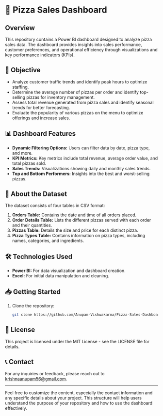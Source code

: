 # 🍕 Pizza Sales Dashboard

## Overview

This repository contains a Power BI dashboard designed to analyze pizza sales data. The dashboard provides insights into sales performance, customer preferences, and operational efficiency through visualizations and key performance indicators (KPIs).

## 🎯 Objective

- Analyze customer traffic trends and identify peak hours to optimize staffing.
- Determine the average number of pizzas per order and identify top-selling pizzas for inventory management.
- Assess total revenue generated from pizza sales and identify seasonal trends for better forecasting.
- Evaluate the popularity of various pizzas on the menu to optimize offerings and increase sales.

## 📊 Dashboard Features

- **Dynamic Filtering Options:** Users can filter data by date, pizza type, and more.
- **KPI Metrics:** Key metrics include total revenue, average order value, and total pizzas sold.
- **Sales Trends:** Visualizations showing daily and monthly sales trends.
- **Top and Bottom Performers:** Insights into the best and worst-selling pizzas.

## 📰 About the Dataset

The dataset consists of four tables in CSV format:

1. **Orders Table:** Contains the date and time of all orders placed.
2. **Order Details Table:** Lists the different pizzas served with each order and their quantities.
3. **Pizzas Table:** Details the size and price for each distinct pizza.
4. **Pizza Types Table:** Contains information on pizza types, including names, categories, and ingredients.

## 🛠 Technologies Used

- **Power BI:** For data visualization and dashboard creation.
- **Excel:** For initial data manipulation and cleaning.

## 📥 Getting Started

1. Clone the repository:
   ```bash
   git clone https://github.com/Anupam-Vishwakarma/Pizza-Sales-Dashboard.git

## 📄 License

This project is licensed under the MIT License - see the LICENSE file for details.

## 📞 Contact

For any inquiries or feedback, please reach out to krishnaanupam56@gmail.com.

---

Feel free to customize the content, especially the contact information and any specific details about your project. This structure will help users understand the purpose of your repository and how to use the dashboard effectively.
